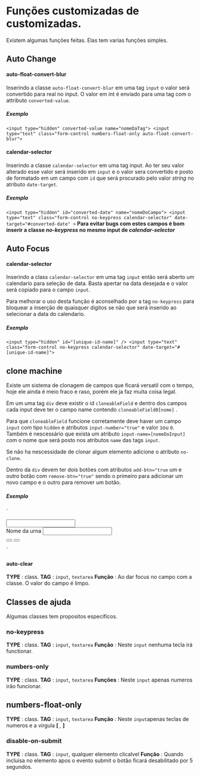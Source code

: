 # Funções customizadas de customizadas.

Existem algumas funções feitas. Elas tem varias funções simples.

## Auto Change 

#### auto-float-convert-blur

Inserindo a classe `auto-float-convert-blur` em uma tag `input` o valor será convertido para real no input.
O valor em int é enviado para uma tag com o attributo `converted-value`.

##### Exemplo
`<input type="hidden" converted-value name="nomeDaTag">
 <input type="text" class="form-control numbers-float-only auto-float-convert-blur">`

#### calendar-selector

Inserindo a classe `calendar-selector` em uma tag input. Ao ter seu valor alterado esse valor será inserido em `input` e o valor sera convertido e posto de formatado em um campo com `id` que será procurado pelo valor _string_ no atributo `date-target`.

##### Exemplo
`<input type="hidden" id="converted-date" name="nomeDoCampo">
 <input type="text" class="form-control no-keypress calendar-selector" date-target="#converted-date" >`
 **Para evitar bugs com estes campos é bom inserir a classe _no-keypress_ no mesmo input de _calendar-selector_**

## Auto Focus

#### calendar-selector

Inserindo a class `calendar-selector` em uma tag `input` então será aberto um calendarío para seleção de data. Basta apertar na data desejada e o valor será copiado para o campo `input`.

Para melhorar o uso desta função é aconselhado por a tag `no-keypress` para bloquear a inserção de quaisquer digitos se não que será inserido ao selecionar a data do calendario.

##### Exemplo
`<input type="hidden" id="[unique-id-name]" />
<input type="text" class="form-control no-keypress calendar-selector" date-target="#[unique-id-name]">`

## clone machine

Existe um sistema de clonagem de campos que ficará versatil com o tempo, hoje ele ainda é meio fraco e raso, porém ele ja faz muita coisa legal.

Em um uma tag `div` deve existir o id `cloneableField` e dentro dos campos cada input deve ter o campo name contendo `cloneableField0[nome]` .

Para que `cloneableField` funcione corretamente deve haver um campo `input` com tipo `hidden` e atributos `input-number="true"` e valor `1`ou `0`. Também é nescessário que exista um atributo `input-name=[nomeDoInput]` com o nome que será posto nos atributos `name` das tags `input`.

Se não ha nescessidade de clonar algum elemento adicione o atributo `no-clone`.

Dentro da `div` devem ter dois botões com atributos `add-btn="true` um e outro botão com `remove-btn="true"` sendo o primeiro para adicionar um novo campo e o outro para remover um botão.

##### Exemplo

`<div class="[input-group my-1 w-100]" id="cloneableField">
    <input type="hidden" input-number='true' input-name="[nomeDoInput]" value="0">
    <input name="[nomeDoInput]0[nomedocampo]">
    <div class="form-group" input-name="">
        <label for="prodName" no-clone>Nome da urna</label>
        <input type="text" class="form-control" name="" />
    </div>
    <button type="submit" class="btn btn-success" add-btn="true">
        <span class="fas fa-fw fa-plus" add-btn="true"></span>
    </button>
    <button type="submit" class="btn mx-1 btn-danger" remove-btn="true">
        <i class="fas fa-fw fa-times" remove-btn="true"></i>
    </button>
</div>`

#### auto-clear
**TYPE**  : class.
**TAG** : `input`, `textarea`
**Função** : Ao dar focus no campo com a classe. O valor do campo é limpo.

## Classes de ajuda

Algumas classes tem propositos especificos.

### no-keypress
**TYPE**  : class.
**TAG** : `input`, `textarea`
**Função** : Neste `input` nenhuma tecla irá functionar.

### numbers-only
**TYPE**  : class.
**TAG** : `input`, `textarea`
**Funções** : Neste `input` apenas numeros irão funcionar.

## numbers-float-only
**TYPE**  : class.
**TAG** : `input`, `textarea`
**Função** : Neste `input`apenas teclas de numeros e a virgula **[** *,* **]**

### disable-on-submit
**TYPE**  : class.
**TAG** : `input`, qualquer elemento clicalvel
**Função** : Quando incluisa no elemento apos o evento submit o botão ficará desabilitado por 5 segundos.